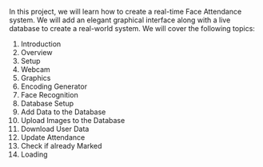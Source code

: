 In this project, we will learn how to create a real-time Face Attendance system. We will add an elegant graphical interface along with a live database to create a real-world system. We will cover the following topics: 


1. Introduction
2. Overview
3. Setup
4. Webcam
5. Graphics
6. Encoding Generator
7. Face Recognition
8. Database Setup
9. Add Data to the Database
10. Upload Images to the Database
11. Download User Data
12. Update Attendance
13. Check if already Marked
14. Loading
